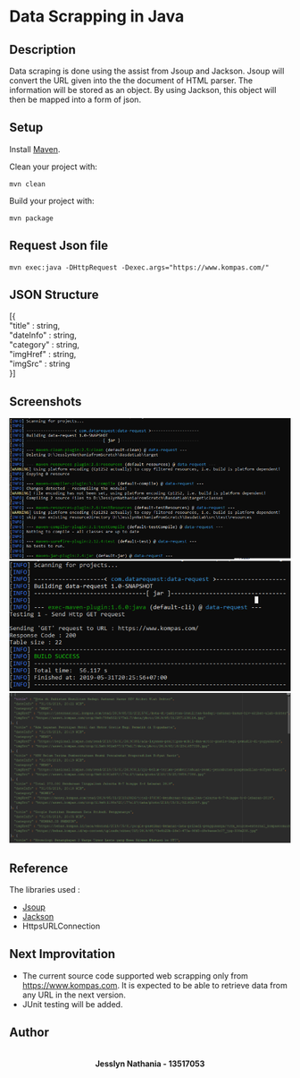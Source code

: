 # Data Scrapping in Java 

## Description
Data scraping is done using the assist from Jsoup and Jackson. Jsoup will convert the URL given into the the document of HTML parser. The information will be stored as an object. By using Jackson, this object will then be mapped into a form of json. 

## Setup
Install [Maven](http://maven.apache.org/).

Clean your project with:

```
mvn clean
```

Build your project with:

```
mvn package
```

## Request Json file
```
mvn exec:java -DHttpRequest -Dexec.args="https://www.kompas.com/"
```

## JSON Structure
[{
<br>  "title" : string,
<br>  "dateInfo" : string,
<br>  "category" : string,
<br>  "imgHref" : string,
<br>  "imgSrc" : string
<br>}]

## Screenshots
![Screenshot](./screenshots/compile.PNG)
![Screenshot](./screenshots/run.PNG)
![Screenshot](./screenshots/data.PNG)

## Reference
The libraries used :
- <a href = "https://jsoup.org/">Jsoup</a>
- <a href = "https://en.wikipedia.org/wiki/Jackson_(API)">Jackson</a>
- HttpsURLConnection

## Next Improvitation
- The current source code supported web scrapping only from https://www.kompas.com. It is expected to be able to retrieve data from any URL in the next version.
- JUnit testing will be added.  

## Author
<p align="center">
  <br>
  <b> Jesslyn Nathania - 13517053 </b>
  <br>
  <br>
</p>